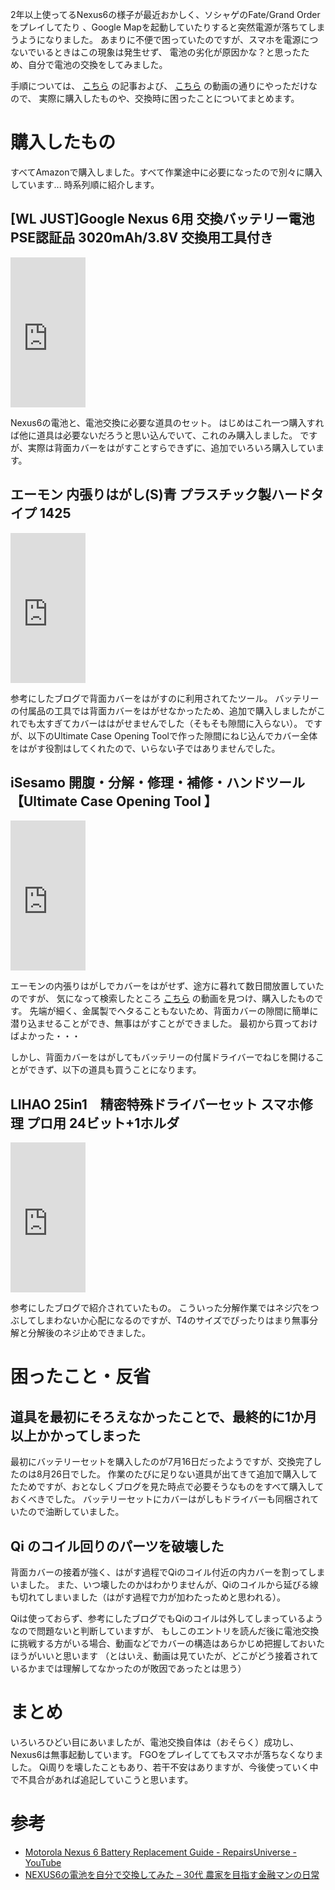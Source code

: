 <!--
title: Nexus6の電池交換をした
date:  2017-08-26 12:00
categories: []
-->

2年以上使ってるNexus6の様子が最近おかしく、ソシャゲのFate/Grand Orderをプレイしてたり
、Google Mapを起動していたりすると突然電源が落ちてしまうようになりました。
あまりに不便で困っていたのですが、スマホを電源につないでいるときはこの現象は発生せず、
電池の劣化が原因かな？と思ったため、自分で電池の交換をしてみました。

手順については、 [こちら](http://sato-farm.info/archives/3584) の記事および、
[こちら](https://www.youtube.com/watch?v=3jbZDD8-Yqs) の動画の通りにやっただけなので、
実際に購入したものや、交換時に困ったことについてまとめます。

<!-- more -->

# 購入したもの

すべてAmazonで購入しました。すべて作業途中に必要になったので別々に購入しています... 時系列順に紹介します。

## [WL JUST]Google Nexus 6用 交換バッテリー電池 PSE認証品 3020mAh/3.8V 交換用工具付き

<iframe style="width:120px;height:240px;" marginwidth="0" marginheight="0" scrolling="no" frameborder="0" src="https://rcm-fe.amazon-adsystem.com/e/cm?ref=qf_sp_asin_til&t=manaten-22&m=amazon&o=9&p=8&l=as1&IS1=1&detail=1&asins=B06ZXRRDWN&linkId=b99ef125f5c636ad0f141827cf76e647&bc1=ffffff&lt1=_top&fc1=333333&lc1=0066c0&bg1=ffffff&f=ifr"></iframe>

Nexus6の電池と、電池交換に必要な道具のセット。
はじめはこれ一つ購入すれば他に道具は必要ないだろうと思い込んでいて、これのみ購入しました。
ですが、実際は背面カバーをはがすことすらできずに、追加でいろいろ購入しています。


## エーモン 内張りはがし(S)青 プラスチック製ハードタイプ 1425

<iframe style="width:120px;height:240px;" marginwidth="0" marginheight="0" scrolling="no" frameborder="0" src="https://rcm-fe.amazon-adsystem.com/e/cm?ref=qf_sp_asin_til&t=manaten-22&m=amazon&o=9&p=8&l=as1&IS1=1&detail=1&asins=B001VNRTMC&linkId=3a7024bd4ac2ad0a19ba75d0146baf42&bc1=ffffff&lt1=_top&fc1=333333&lc1=0066c0&bg1=ffffff&f=ifr"></iframe>

参考にしたブログで背面カバーをはがすのに利用されてたツール。
バッテリーの付属品の工具では背面カバーをはがせなかったため、追加で購入しましたがこれでも太すぎてカバーははがせませんでした（そもそも隙間に入らない）。
ですが、以下のUltimate Case Opening Toolで作った隙間にねじ込んでカバー全体をはがす役割はしてくれたので、いらない子ではありませんでした。

## iSesamo 開腹・分解・修理・補修・ハンドツール【Ultimate Case Opening Tool 】

<iframe style="width:120px;height:240px;" marginwidth="0" marginheight="0" scrolling="no" frameborder="0" src="https://rcm-fe.amazon-adsystem.com/e/cm?ref=qf_sp_asin_til&t=manaten-22&m=amazon&o=9&p=8&l=as1&IS1=1&detail=1&asins=B072NB5FS4&linkId=c673eeb3b7123da22c74a6ea7e06b5d6&bc1=ffffff&lt1=_top&fc1=333333&lc1=0066c0&bg1=ffffff&f=ifr"></iframe>

エーモンの内張りはがしでカバーをはがせず、途方に暮れて数日間放置していたのですが、
気になって検索したところ [こちら](https://www.youtube.com/watch?v=3jbZDD8-Yqs) の動画を見つけ、購入したものです。
先端が細く、金属製でヘタることもないため、背面カバーの隙間に簡単に潜り込ませることができ、無事はがすことができました。
最初から買っておけばよかった・・・

しかし、背面カバーをはがしてもバッテリーの付属ドライバーでねじを開けることができず、以下の道具も買うことになります。

## LIHAO 25in1　精密特殊ドライバーセット スマホ修理 プロ用 24ビット+1ホルダ
<iframe style="width:120px;height:240px;" marginwidth="0" marginheight="0" scrolling="no" frameborder="0" src="https://rcm-fe.amazon-adsystem.com/e/cm?ref=qf_sp_asin_til&t=manaten-22&m=amazon&o=9&p=8&l=as1&IS1=1&detail=1&asins=B01E5BTVOU&linkId=c529a8d5f4d707e0b8ca765d07354268&bc1=ffffff&lt1=_top&fc1=333333&lc1=0066c0&bg1=ffffff&f=ifr"></iframe>

参考にしたブログで紹介されていたもの。
こういった分解作業ではネジ穴をつぶしてしまわないか心配になるのですが、T4のサイズでぴったりはまり無事分解と分解後のネジ止めできました。



# 困ったこと・反省

## 道具を最初にそろえなかったことで、最終的に1か月以上かかってしまった

最初にバッテリーセットを購入したのが7月16日だったようですが、交換完了したのは8月26日でした。
作業のたびに足りない道具が出てきて追加で購入してたためですが、おとなしくブログを見た時点で必要そうなものをすべて購入しておくべきでした。
バッテリーセットにカバーはがしもドライバーも同梱されていたので油断していました。

## Qi のコイル回りのパーツを破壊した

背面カバーの接着が強く、はがす過程でQiのコイル付近の内カバーを割ってしまいました。
また、いつ壊したのかはわかりませんが、Qiのコイルから延びる線も切れてしまいました（はがす過程で力が加わたっためと思われる）。

Qiは使っておらず、参考にしたブログでもQiのコイルは外してしまっているようなので問題ないと判断していますが、
もしこのエントリを読んだ後に電池交換に挑戦する方がいる場合、動画などでカバーの構造はあらかじめ把握しておいたほうがいいと思います
（とはいえ、動画は見ていたが、どこがどう接着されているかまでは理解してなかったのが敗因であったとは思う）


# まとめ

いろいろひどい目にあいましたが、電池交換自体は（おそらく）成功し、Nexus6は無事起動しています。
FGOをプレイしててもスマホが落ちなくなりました。
Qi周りを壊したこともあり、若干不安はありますが、今後使っていく中で不具合があれば追記していこうと思います。


# 参考
- [Motorola Nexus 6 Battery Replacement Guide - RepairsUniverse - YouTube](https://www.youtube.com/watch?v=3jbZDD8-Yqs)
- [NEXUS6の電池を自分で交換してみた – 30代 農家を目指す金融マンの日常](http://sato-farm.info/archives/3584)
